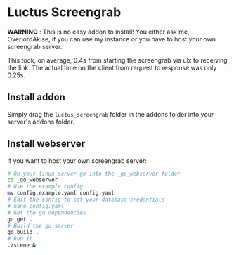 # Luctus Screengrab

**WARNING** : This is no easy addon to install! You either ask me, OverlordAkise, if you can use my instance or you have to host your own screengrab server.

This took, on average, 0.4s from starting the screengrab via ulx to receiving the link. The actual time on the client from request to response was only 0.25s.


## Install addon

Simply drag the `luctus_screengrab` folder in the addons folder into your server's addons folder.  

## Install webserver

If you want to host your own screengrab server:

```bash
# On your linux server go into the _go_webserver folder
cd _go_webserver
# Use the example config
mv config.example.yaml config.yaml
# Edit the config to set your database credentials
# nano config.yaml
# Get the go dependencies
go get .
# Build the go server
go build .
# Run it
./scene &
```
